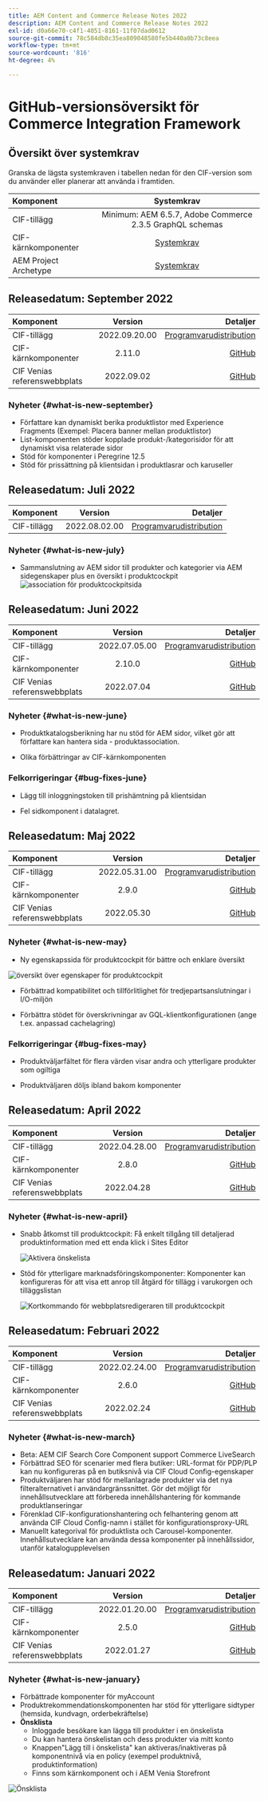 ```yaml
---
title: AEM Content and Commerce Release Notes 2022
description: AEM Content and Commerce Release Notes 2022
exl-id: d0a66e70-c4f1-4051-8161-11f07dad0612
source-git-commit: 78c584db8c35ea809048580fe5b440a0b73c8eea
workflow-type: tm+mt
source-wordcount: '816'
ht-degree: 4%

---
```


# GitHub-versionsöversikt för Commerce Integration Framework

## Översikt över systemkrav

Granska de lägsta systemkraven i tabellen nedan för den CIF-version som du använder eller planerar att använda i framtiden.

| Komponent | Systemkrav |
|:-------|:-----:|
| CIF-tillägg | Minimum: AEM 6.5.7, Adobe Commerce 2.3.5 GraphQL schemas |
| CIF-kärnkomponenter | [Systemkrav](https://github.com/adobe/aem-core-cif-components/blob/master/VERSIONS.md) |
| AEM Project Archetype | [Systemkrav](https://github.com/adobe/aem-project-archetype/blob/master/VERSIONS.md) |

## Releasedatum: September 2022

| Komponent | Version | Detaljer |
|:-------|:-----:|---------------------:|
| CIF-tillägg | 2022.09.20.00 | [Programvarudistribution](https://experience.adobe.com/#/downloads/content/software-distribution/en/aem.html?package=%2Fcontent%2Fsoftware-distribution%2Fen%2Fdetails.html%2Fcontent%2Fdam%2Faem%2Fpublic%2Faem-commerce-addon-65-2022.09.20.00.zip) |
| CIF-kärnkomponenter | 2.11.0 | [GitHub](https://github.com/adobe/aem-core-cif-components/releases/tag/core-cif-components-reactor-2.11.0) |
| CIF Venias referenswebbplats | 2022.09.02 | [GitHub](https://github.com/adobe/aem-cif-guides-venia/releases/tag/venia-2022.09.02) |

### Nyheter {#what-is-new-september}

* Författare kan dynamiskt berika produktlistor med Experience Fragments (Exempel: Placera banner mellan produktlistor)
* List-komponenten stöder kopplade produkt-/kategorisidor för att dynamiskt visa relaterade sidor
* Stöd för komponenter i Peregrine 12.5
* Stöd för prissättning på klientsidan i produktlasrar och karuseller

## Releasedatum: Juli 2022

| Komponent | Version | Detaljer |
|:-------|:-----:|---------------------:|
| CIF-tillägg | 2022.08.02.00 | [Programvarudistribution](https://experience.adobe.com/#/downloads/content/software-distribution/en/aem.html?package=%2Fcontent%2Fsoftware-distribution%2Fen%2Fdetails.html%2Fcontent%2Fdam%2Faem%2Fpublic%2Faem-commerce-addon-65-2022.08.02.00.zip) |

### Nyheter {#what-is-new-july}

* Sammanslutning av AEM sidor till produkter och kategorier via AEM sidegenskaper plus en översikt i produktcockpit
  ![association för produktcockpitsida](/help/assets/CIF/product_cockpit_page_association.png)

## Releasedatum: Juni 2022

| Komponent | Version | Detaljer |
|:-------|:-----:|---------------------:|
| CIF-tillägg | 2022.07.05.00 | [Programvarudistribution](https://experience.adobe.com/#/downloads/content/software-distribution/en/aem.html?package=%2Fcontent%2Fsoftware-distribution%2Fen%2Fdetails.html%2Fcontent%2Fdam%2Faem%2Fpublic%2Faem-commerce-addon-65-2022.07.05.00.zip) |
| CIF-kärnkomponenter | 2.10.0 | [GitHub](https://github.com/adobe/aem-core-cif-components/releases/tag/core-cif-components-reactor-2.10.0) |
| CIF Venias referenswebbplats | 2022.07.04 | [GitHub](https://github.com/adobe/aem-cif-guides-venia/releases/tag/venia-2022.07.04) |

### Nyheter {#what-is-new-june}

* Produktkatalogsberikning har nu stöd för AEM sidor, vilket gör att författare kan hantera sida - produktassociation.

* Olika förbättringar av CIF-kärnkomponenten

### Felkorrigeringar {#bug-fixes-june}

* Lägg till inloggningstoken till prishämtning på klientsidan

* Fel sidkomponent i datalagret.

## Releasedatum: Maj 2022

| Komponent | Version | Detaljer |
|:-------|:-----:|---------------------:|
| CIF-tillägg | 2022.05.31.00 | [Programvarudistribution](https://experience.adobe.com/#/downloads/content/software-distribution/en/aem.html?package=%2Fcontent%2Fsoftware-distribution%2Fen%2Fdetails.html%2Fcontent%2Fdam%2Faem%2Fpublic%2Faem-commerce-addon-65-2022.05.31.00.zip) |
| CIF-kärnkomponenter | 2.9.0 | [GitHub](https://github.com/adobe/aem-core-cif-components/releases/tag/core-cif-components-reactor-2.9.0) |
| CIF Venias referenswebbplats | 2022.05.30 | [GitHub](https://github.com/adobe/aem-cif-guides-venia/releases/tag/venia-2022.05.30) |

### Nyheter {#what-is-new-may}

* Ny egenskapssida för produktcockpit för bättre och enklare översikt

![översikt över egenskaper för produktcockpit](/help/assets/CIF/product_cockpit_properties_overview.png)

* Förbättrad kompatibilitet och tillförlitlighet för tredjepartsanslutningar i I/O-miljön

* Förbättra stödet för överskrivningar av GQL-klientkonfigurationen (ange t.ex. anpassad cachelagring)

### Felkorrigeringar {#bug-fixes-may}

* Produktväljarfältet för flera värden visar andra och ytterligare produkter som ogiltiga

* Produktväljaren döljs ibland bakom komponenter

## Releasedatum: April 2022

| Komponent | Version | Detaljer |
|:-------|:-----:|---------------------:|
| CIF-tillägg | 2022.04.28.00 | [Programvarudistribution](https://experience.adobe.com/#/downloads/content/software-distribution/en/aem.html?package=%2Fcontent%2Fsoftware-distribution%2Fen%2Fdetails.html%2Fcontent%2Fdam%2Faem%2Fpublic%2Faem-commerce-addon-65-2022.04.28.00.zip) |
| CIF-kärnkomponenter | 2.8.0 | [GitHub](https://github.com/adobe/aem-core-cif-components/releases/tag/core-cif-components-reactor-2.8.0) |
| CIF Venias referenswebbplats | 2022.04.28 | [GitHub](https://github.com/adobe/aem-cif-guides-venia/releases/tag/venia-2022.04.28) |

### Nyheter {#what-is-new-april}

* Snabb åtkomst till produktcockpit: Få enkelt tillgång till detaljerad produktinformation med ett enda klick i Sites Editor

  ![Aktivera önskelista](/help/assets/CIF/enable-wishlist.png)

* Stöd för ytterligare marknadsföringskomponenter: Komponenter kan konfigureras för att visa ett anrop till åtgärd för tillägg i varukorgen och tilläggslistan

  ![Kortkommando för webbplatsredigeraren till produktcockpit](/help/assets/CIF/sites-editor-shortcut-to-cockpit.png)

## Releasedatum: Februari 2022

| Komponent | Version | Detaljer |
|:-------|:-----:|---------------------:|
| CIF-tillägg | 2022.02.24.00 | [Programvarudistribution](https://experience.adobe.com/#/downloads/content/software-distribution/en/aem.html?package=%2Fcontent%2Fsoftware-distribution%2Fen%2Fdetails.html%2Fcontent%2Fdam%2Faem%2Fpublic%2Faem-commerce-addon-65-2022.02.24.00.zip) |
| CIF-kärnkomponenter | 2.6.0 | [GitHub](https://github.com/adobe/aem-core-cif-components/releases/tag/core-cif-components-reactor-2.6.0) |
| CIF Venias referenswebbplats | 2022.02.24 | [GitHub](https://github.com/adobe/aem-cif-guides-venia/releases/tag/venia-2022.02.24) |

### Nyheter {#what-is-new-march}

* Beta: AEM CIF Search Core Component support Commerce LiveSearch
* Förbättrad SEO för scenarier med flera butiker: URL-format för PDP/PLP kan nu konfigureras på en butiksnivå via CIF Cloud Config-egenskaper
* Produktväljaren har stöd för mellanlagrade produkter via det nya filteralternativet i användargränssnittet. Gör det möjligt för innehållsutvecklare att förbereda innehållshantering för kommande produktlanseringar
* Förenklad CIF-konfigurationshantering och felhantering genom att använda CIF Cloud Config-namn i stället för konfigurationsproxy-URL
* Manuellt kategorival för produktlista och Carousel-komponenter. Innehållsutvecklare kan använda dessa komponenter på innehållssidor, utanför katalogupplevelsen

## Releasedatum: Januari 2022

| Komponent | Version | Detaljer |
|:-------|:-----:|---------------------:|
| CIF-tillägg | 2022.01.20.00 | [Programvarudistribution](https://experience.adobe.com/#/downloads/content/software-distribution/en/aem.html?package=%2Fcontent%2Fsoftware-distribution%2Fen%2Fdetails.html%2Fcontent%2Fdam%2Faem%2Fpublic%2Faem-commerce-addon-65-2022.01.20.00.zip) |
| CIF-kärnkomponenter | 2.5.0 | [GitHub](https://github.com/adobe/aem-core-cif-components/releases/tag/core-cif-components-reactor-2.5.0) |
| CIF Venias referenswebbplats | 2022.01.27 | [GitHub](https://github.com/adobe/aem-cif-guides-venia/releases/tag/venia-2022.01.27) |

### Nyheter {#what-is-new-january}

* Förbättrade komponenter för myAccount
* Produktrekommendationskomponenten har stöd för ytterligare sidtyper (hemsida, kundvagn, orderbekräftelse)
* **Önsklista**
   * Inloggade besökare kan lägga till produkter i en önskelista
   * Du kan hantera önskelistan och dess produkter via mitt konto
   * Knappen&quot;Lägg till i önskelista&quot; kan aktiveras/inaktiveras på komponentnivå via en policy (exempel produktnivå, produktinformation)
   * Finns som kärnkomponent och i AEM Venia Storefront

![Önsklista](/help/assets/CIF/wishlist.png)
